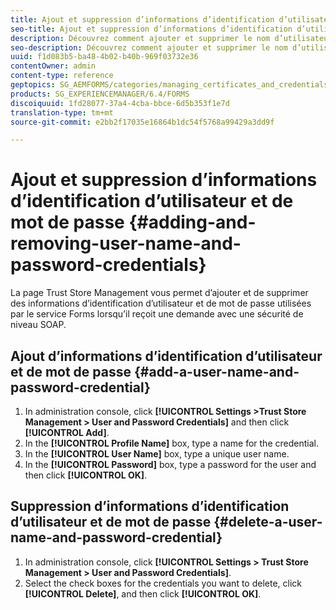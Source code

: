 ```yaml
---
title: Ajout et suppression d’informations d’identification d’utilisateur et de mot de passe
seo-title: Ajout et suppression d’informations d’identification d’utilisateur et de mot de passe
description: Découvrez comment ajouter et supprimer le nom d’utilisateur et le mot de passe.
seo-description: Découvrez comment ajouter et supprimer le nom d’utilisateur et le mot de passe.
uuid: f1d083b5-ba48-4b02-b40b-969f03732e36
contentOwner: admin
content-type: reference
geptopics: SG_AEMFORMS/categories/managing_certificates_and_credentials
products: SG_EXPERIENCEMANAGER/6.4/FORMS
discoiquuid: 1fd28077-37a4-4cba-bbce-6d5b353f1e7d
translation-type: tm+mt
source-git-commit: e2bb2f17035e16864b1dc54f5768a99429a3dd9f

---
```



# Ajout et suppression d’informations d’identification d’utilisateur et de mot de passe {#adding-and-removing-user-name-and-password-credentials}

La page Trust Store Management vous permet d’ajouter et de supprimer des informations d’identification d’utilisateur et de mot de passe utilisées par le service Forms lorsqu’il reçoit une demande avec une sécurité de niveau SOAP.

## Ajout d’informations d’identification d’utilisateur et de mot de passe {#add-a-user-name-and-password-credential}

1. In administration console, click **[!UICONTROL Settings >Trust Store Management > User and Password Credentials]** and then click **[!UICONTROL Add]**.
1. In the **[!UICONTROL Profile Name]** box, type a name for the credential.
1. In the **[!UICONTROL User Name]** box, type a unique user name.
1. In the **[!UICONTROL Password]** box, type a password for the user and then click **[!UICONTROL OK]**.

## Suppression d’informations d’identification d’utilisateur et de mot de passe {#delete-a-user-name-and-password-credential}

1. In administration console, click **[!UICONTROL Settings > Trust Store Management > User and Password Credentials]**.
1. Select the check boxes for the credentials you want to delete, click **[!UICONTROL Delete]**, and then click **[!UICONTROL OK]**.

